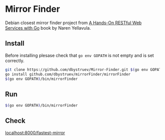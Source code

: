 # Mirror Finder

Debian closest mirror finder project from [A Hands-On RESTful Web Services with Go](https://www.packtpub.com/product/hands-on-restful-web-services-with-go-second-edition/9781838643577) book by Naren Yellavula.

## Install

Before installing plesase check that `go env GOPATH` is not empty and is set correctly.

```bash
git clone https://github.com/dbystruev/Mirror-Finder.git $(go env GOPATH)/src/github.com/dbystruev/mirrorFinder
go install github.com/dbystruev/mirrorFinder/mirrorFinder
$(go env GOPATH)/bin/mirrorFinder
```

## Run
```bash
$(go env GOPATH)/bin/mirrorFinder
```

## Check
[localhost:8000/fastest-mirror](http://localhost:8000/fastest-mirror)
